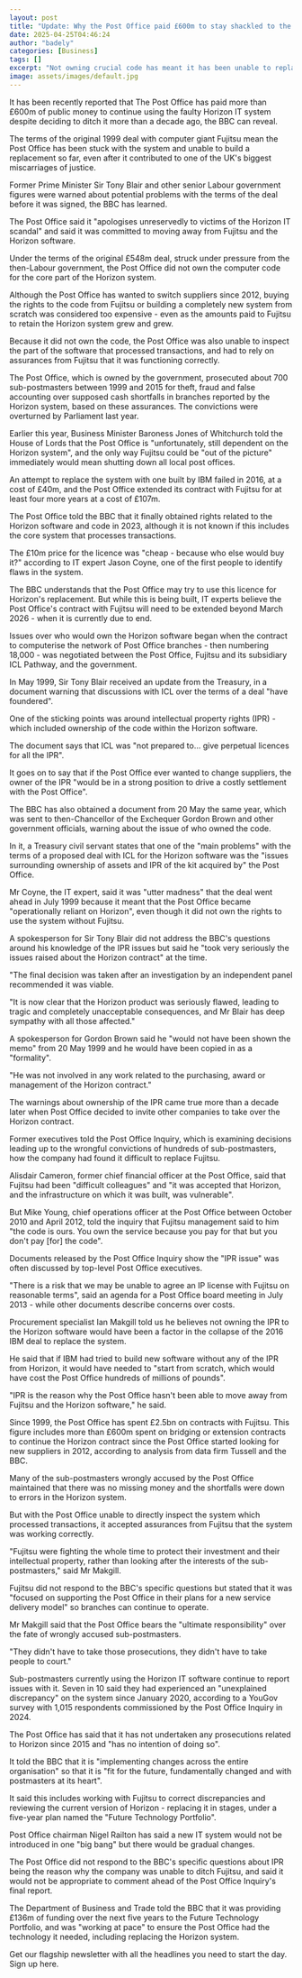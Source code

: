 ```yaml
---
layout: post
title: "Update: Why the Post Office paid £600m to stay shackled to the faulty Horizon system"
date: 2025-04-25T04:46:24
author: "badely"
categories: [Business]
tags: []
excerpt: "Not owning crucial code has meant it has been unable to replace the system that led to a scandal."
image: assets/images/default.jpg
---
```


It has been recently reported that The Post Office has paid more than £600m of public money to continue using the faulty Horizon IT system despite deciding to ditch it more than a decade ago, the BBC can reveal.

The terms of the original 1999 deal with computer giant Fujitsu mean the Post Office has been stuck with the system and unable to build a replacement so far, even after it contributed to one of the UK's biggest miscarriages of justice.

Former Prime Minister Sir Tony Blair and other senior Labour government figures were warned about potential problems with the terms of the deal before it was signed, the BBC has learned.

The Post Office said it "apologises unreservedly to victims of the Horizon IT scandal" and said it was committed to moving away from Fujitsu and the Horizon software.

Under the terms of the original £548m deal, struck under pressure from the then-Labour government, the Post Office did not own the computer code for the core part of the Horizon system.

Although the Post Office has wanted to switch suppliers since 2012, buying the rights to the code from Fujitsu or building a completely new system from scratch was considered too expensive - even as the amounts paid to Fujitsu to retain the Horizon system grew and grew.

Because it did not own the code, the Post Office was also unable to inspect the part of the software that processed transactions, and had to rely on assurances from Fujitsu that it was functioning correctly.

The Post Office, which is owned by the government, prosecuted about 700 sub-postmasters between 1999 and 2015 for theft, fraud and false accounting over supposed cash shortfalls in branches reported by the Horizon system, based on these assurances. The convictions were overturned by Parliament last year.

Earlier this year, Business Minister Baroness Jones of Whitchurch told the House of Lords that the Post Office is "unfortunately, still dependent on the Horizon system", and the only way Fujitsu could be "out of the picture" immediately would mean shutting down all local post offices.

An attempt to replace the system with one built by IBM failed in 2016, at a cost of £40m, and the Post Office extended its contract with Fujitsu for at least four more years at a cost of £107m.

The Post Office told the BBC that it finally obtained rights related to the Horizon software and code in 2023, although it is not known if this includes the core system that processes transactions.

The £10m price for the licence was "cheap - because who else would buy it?" according to IT expert Jason Coyne, one of the first people to identify flaws in the system.

The BBC understands that the Post Office may try to use this licence for Horizon's replacement. But while this is being built,  IT experts believe the Post Office's contract with Fujitsu will need to be extended beyond March 2026 - when it is currently due to end.

Issues over who would own the Horizon software began when the contract to computerise the network of Post Office branches - then numbering 18,000 - was negotiated between the Post Office, Fujitsu and its subsidiary ICL Pathway, and the government.

In May 1999, Sir Tony Blair received an update from the Treasury, in a document warning that discussions with ICL over the terms of a deal "have foundered".

One of the sticking points was around intellectual property rights (IPR) - which included ownership of the code within the Horizon software.

The document says that ICL was "not prepared to... give perpetual licences for all the IPR".

It goes on to say that if the Post Office ever wanted to change suppliers, the owner of the IPR "would be in a strong position to drive a costly settlement with the Post Office".

The BBC has also obtained a document from 20 May the same year, which was sent to then-Chancellor of the Exchequer Gordon Brown and other government officials, warning about the issue of who owned the code.

In it, a Treasury civil servant states that one of the "main problems" with the terms of a proposed deal with ICL for the Horizon software was the "issues surrounding ownership of assets and IPR of the kit acquired by" the Post Office.

Mr Coyne, the IT expert, said it was "utter madness" that the deal went ahead in July 1999 because it meant that the Post Office became "operationally reliant on Horizon", even though it did not own the rights to use the system without Fujitsu.

A spokesperson for Sir Tony Blair did not address the BBC's questions around his knowledge of the IPR issues but said he "took very seriously the issues raised about the Horizon contract" at the time.

"The final decision was taken after an investigation by an independent panel recommended it was viable.

"It is now clear that the Horizon product was seriously flawed, leading to tragic and completely unacceptable consequences, and Mr Blair has deep sympathy with all those affected."

A spokesperson for Gordon Brown said he "would not have been shown the memo" from 20 May 1999 and he would have been copied in as a "formality".

"He was not involved in any work related to the purchasing, award or management of the Horizon contract."

The warnings about ownership of the IPR came true more than a decade later when Post Office decided to invite other companies to take over the Horizon contract.

Former executives told the Post Office Inquiry, which is examining decisions leading up to the wrongful convictions of hundreds of sub-postmasters, how the company had found it difficult to replace Fujitsu.

Alisdair Cameron, former chief financial officer at the Post Office, said that Fujitsu had been "difficult colleagues" and "it was accepted that Horizon, and the infrastructure on which it was built, was vulnerable".

But Mike Young, chief operations officer at the Post Office between October 2010 and April 2012, told the inquiry that Fujitsu management said to him "the code is ours. You own the service because you pay for that but you don't pay [for] the code".

Documents released by the Post Office Inquiry show the "IPR issue" was often discussed by top-level Post Office executives.

"There is a risk that we may be unable to agree an IP license with Fujitsu on reasonable terms", said an agenda for a Post Office board meeting in July 2013 - while other documents describe concerns over costs.

Procurement specialist Ian Makgill told us he believes not owning the IPR to the Horizon software would have been a factor in the collapse of the 2016 IBM deal to replace the system.

He said that if IBM had tried to build new software without any of the IPR from Horizon, it would have needed to "start from scratch, which would have cost the Post Office hundreds of millions of pounds".

"IPR is the reason why the Post Office hasn't been able to move away from Fujitsu and the Horizon software," he said.

Since 1999, the Post Office has spent £2.5bn on contracts with Fujitsu. This figure includes more than £600m spent on bridging or extension contracts to continue the Horizon contract since the Post Office started looking for new suppliers in 2012, according to analysis from data firm Tussell and the BBC.

Many of the sub-postmasters wrongly accused by the Post Office maintained that there was no missing money and the shortfalls were down to errors in the Horizon system.

But with the Post Office unable to directly inspect the system which processed transactions, it accepted assurances from Fujitsu that the system was working correctly.

"Fujitsu were fighting the whole time to protect their investment and their intellectual property, rather than looking after the interests of the sub-postmasters," said Mr Makgill.

Fujitsu did not respond to the BBC's specific questions but stated that it was "focused on supporting the Post Office in their plans for a new service delivery model" so branches can continue to operate.

Mr Makgill said that the Post Office bears the "ultimate responsibility" over the fate of wrongly accused sub-postmasters.

"They didn't have to take those prosecutions, they didn't have to take people to court."

Sub-postmasters currently using the Horizon IT software continue to report issues with it. Seven in 10 said they had experienced an "unexplained discrepancy" on the system since January 2020, according to a YouGov survey with 1,015 respondents commissioned by the Post Office Inquiry in 2024.

The Post Office has said that it has not undertaken any prosecutions related to Horizon since 2015 and "has no intention of doing so".

It told the BBC that it is "implementing changes across the entire organisation" so that it is "fit for the future, fundamentally changed and with postmasters at its heart".

It said this includes working with Fujitsu to correct discrepancies and reviewing the current version of Horizon - replacing it in stages, under a five-year plan named the "Future Technology Portfolio".

Post Office chairman Nigel Railton has said a new IT system would not be introduced in one "big bang" but there would be gradual changes.

The Post Office did not respond to the BBC's specific questions about IPR being the reason why the company was unable to ditch Fujitsu, and said it would not be appropriate to comment ahead of the Post Office Inquiry's final report.

The Department of Business and Trade told the BBC that it was providing £136m of funding over the next five years to the Future Technology Portfolio, and was "working at pace" to ensure the Post Office had the technology it needed, including replacing the Horizon system.

Get our flagship newsletter with all the headlines you need to start the day. Sign up here.

